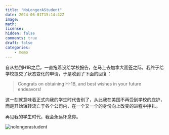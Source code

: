 ```yaml
---
title: "NoLongerAStudent"
date: 2024-06-01T15:14:42Z
image: 
math: 
license: 
hidden: false
comments: true
draft: false
categories:
    - memo
---
```


自从抽到H1B之后，一直拖着没给学校报告，在马上去加拿大面签之际，我终于给学校提交了状态变化的申请，于是收到了下面的回复：

>Congrats on obtaining H-1B, and best wishes in your future endeavors!

这一刻就意味着正式向我的学生时代告别了，从此我在美国不再受到学校的庇护，而是开始辗转流亡于各个公司内，在一个又一个的身份向上改变的进程中挣扎。

再见我的学生时代，我会永远怀念你。

![nolongerastudent](image1.jpg)